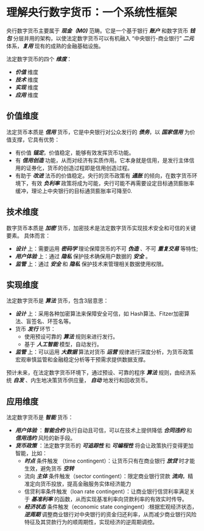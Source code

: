 # 理解央行数字货币：一个系统性框架

央行数字货币主要属于 ***现金（M0)*** 范畴。它是一个基于银行 ***账户*** 和数字货币 ***钱包*** 分层并用的架构，以使法定数字货币可以有机融入 “中央银行-商业银行” ***二元*** 体系，***复用*** 现有的成熟的金融基础设施。

法定数字货币的四个 ***维度***：
  * ***价值*** 维度
  * ***技术*** 维度
  * ***实现*** 维度
  * ***应用*** 维度

## 价值维度

法定货币本质是 ***信用*** 货币，它是中央银行对公众发行的 ***债务***，以 ***国家信用*** 为价值支撑，它具有优势：
  * 有价值 ***锚定***，价值稳定，能够有效发挥货币功能。
  * 有 ***信用创造*** 功能，从而对经济有实质作用。它本身就是信用，是发行主体信用的证券化，货币的创造过程即是信用创造过程。
  * 有助于 ***改进*** 法币的价值稳定。央行的货币政策有 ***通胀*** 的倾向，在数字货币环境下，有效 ***负利率*** 政策将成为可能，央行可能不再需要设定目标通货膨胀率缓冲，理论上中央银行的目标通货膨胀率可降至0.

## 技术维度

数字货币本质是 ***加密*** 货币，加密技术是法定数字货币实现技术安全和可信的关键要素。
具体而言：
  * ***设计*** 上：需要运用 ***密码学*** 理论保障货币的不可 ***伪造*** 、不可 ***重复交易*** 等特性;
  * ***用户体验*** 上：通过 ***隐私*** 保护技术确保用户数据的 ***安全*** 。
  * ***监管*** 上：通过 ***安全*** 和 ***隐私*** 保护技术来管理相关数据使用权限。

## 实现维度

法定数字货币是 ***算法*** 货币，包含3层意思：
  * ***设计*** 上：采用各种加密算法来保障安全可信，如 Hash算法、Fitzer加密算法、盲签名、环签名等。
  * 货币 ***发行*** 环节：
    * 使用预设可靠的 ***算法*** 规则来进行发行。
    * 基于 ***人工智能*** 模型，自动发行。
  * ***监管*** 上：可以运用 ***大数据*** 算法对货币 ***运营*** 规律进行深度分析，为货币政策宏观审慎监管和金融稳定分析等干预需求提供数据支撑。

  预计未来，在法定数字货币环境下，通过预设、可靠的程序 ***算法*** 规则，由经济系统 ***自发*** 、内生地决策货币供应量， ***自动*** 地发行和回收货币。

## 应用维度

法定数字货币是 ***智能*** 货币：
  * ***用户体验*** ：***智能合约*** 执行自动且可信，可以在技术上提供降低 ***合同违约*** 和 ***信用违约*** 风险的新手段。
  * ***货币政策*** ：法定数字货币的 ***可追踪性*** 和 ***可编程性*** 将会让政策执行变得更加智能，比如：
    * ***时点*** 条件触发 （time contingent）：让货币只有在商业银行 ***放贷*** 时才能生效，避免货币 ***空转***
    * 流向 ***主体*** 条件触发（sector contingent）：限定商业银行贷款 ***流向***，精准定向货币投放，提高金融服务实体经济能力
    * 信贷利率条件触发（loan rate contingent）：让商业银行信贷利率满足关于 ***基准利率*** 的函数，从而实现基准利率向贷款利率的有效实时传导。
    * ***经济状态*** 条件触发（economic state congingent）:根据宏观经济状态，***逆周期*** 调整商业银行对中央银行的资金归还利率，从而减少商业银行风险特征及其贷款行为的顺周期性，实现经济的逆周期调控。

